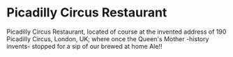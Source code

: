 # Picadilly Circus Restaurant
Picadilly Circus Restaurant, located of course at 
the invented address of 190 Picadilly Circus, 
London, UK; where once the Queen's Mother -history invents-
stopped for a sip of our brewed at home Ale!!
